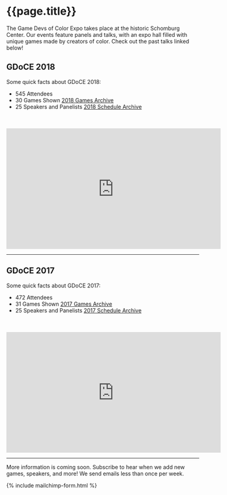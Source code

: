 # {{page.title}}

The Game Devs of Color Expo takes place at the historic Schomburg Center. Our events feature panels and talks, with an expo hall filled with unique games made by creators of color. Check out the past talks linked below!

## GDoCE 2018
<!-- The 2017 Game Devs of Color Expo took place on July 14, 2018 in New York City. In this day-long event at the historic Schomburg Center, we held panels and talks, with an expo hall filled with unique games made by creators of color. Talks ranged from calls to action for creating games, discussions about the culture around games, the game development process, and experiences within the games industry as people from different backgrounds. -->

Some quick facts about GDoCE 2018:

* 545 Attendees
* 30 Games Shown [2018 Games Archive](/archive/2018/games)
* 25 Speakers and Panelists [2018 Schedule Archive](/archive/2018/schedule)

<br/>
<br/>

<iframe width="560" height="315" src="https://www.youtube-nocookie.com/embed/vLaBsMsWSdQ?rel=0" frameborder="0" allow="autoplay; encrypted-media" allowfullscreen></iframe>

----

## GDoCE 2017

Some quick facts about GDoCE 2017:
* 472 Attendees
* 31 Games Shown [2017 Games Archive](/archive/2017/games)
* 25 Speakers and Panelists [2017 Schedule Archive](/archive/2017/schedule)

<br/>
<br/>

<iframe width="560" height="315" src="https://www.youtube-nocookie.com/embed/dYa6iu2m7vo?rel=0" frameborder="0" allow="autoplay; encrypted-media" allowfullscreen></iframe>

----

More information is coming soon. Subscribe to hear when we add new games, speakers, and more! We send emails less than once per week.

{% include mailchimp-form.html %}